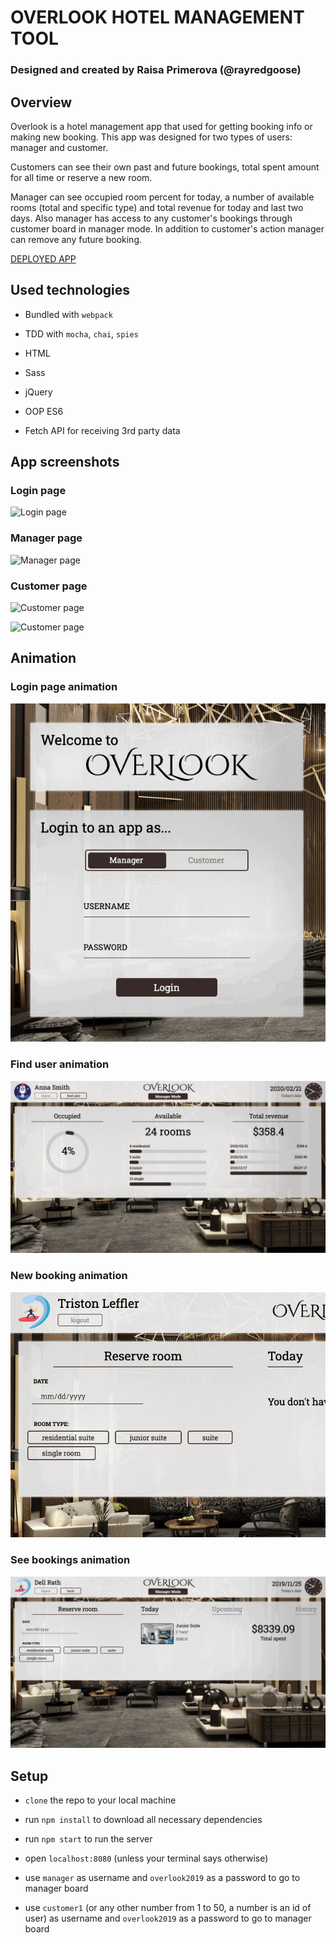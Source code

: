 # OVERLOOK HOTEL MANAGEMENT TOOL

### Designed and created by Raisa Primerova (@rayredgoose)

## Overview

Overlook is a hotel management app that used for getting booking info or making new booking. This app was designed for two types of users: manager and customer.

Customers can see their own past and future bookings, total spent amount for all time or reserve a new room.

Manager can see occupied room percent for today, a number of available rooms (total and specific type) and total revenue for today and last two days. Also manager has access to any customer's bookings through customer board in manager mode. In addition to customer's action manager can remove any future booking.

[DEPLOYED APP](https://rayredgoose.github.io/Overlook)

## Used technologies

- Bundled with `webpack`

- TDD with `mocha`, `chai`, `spies`

- HTML

- Sass

- jQuery

- OOP ES6

- Fetch API for receiving 3rd party data

## App screenshots

### Login page

![Login page](/src/images/screenshots/login.png)

### Manager page

![Manager page](/src/images/screenshots/manager.png)

### Customer page

![Customer page](/src/images/screenshots/customer.png)

![Customer page](/src/images/screenshots/customer-book.png)

## Animation

### Login page animation

![Login page animation](/src/images/screenshots/login-animation.gif)

### Find user animation

![Find user animation](/src/images/screenshots/find-user-animation.gif)

### New booking animation

![New booking animation](/src/images/screenshots/new-booking-animation.gif)

### See bookings animation

![See bookings animation](/src/images/screenshots/see-booking-animation.gif)

## Setup

- `clone` the repo to your local machine

- run `npm install` to download all necessary dependencies

- run `npm start` to run the server

- open `localhost:8080` (unless your terminal says otherwise)

- use `manager` as username and `overlook2019` as a password to go to manager board

- use `customer1` (or any other number from 1 to 50, a number is an id of user) as username and `overlook2019` as a password to go to manager board
